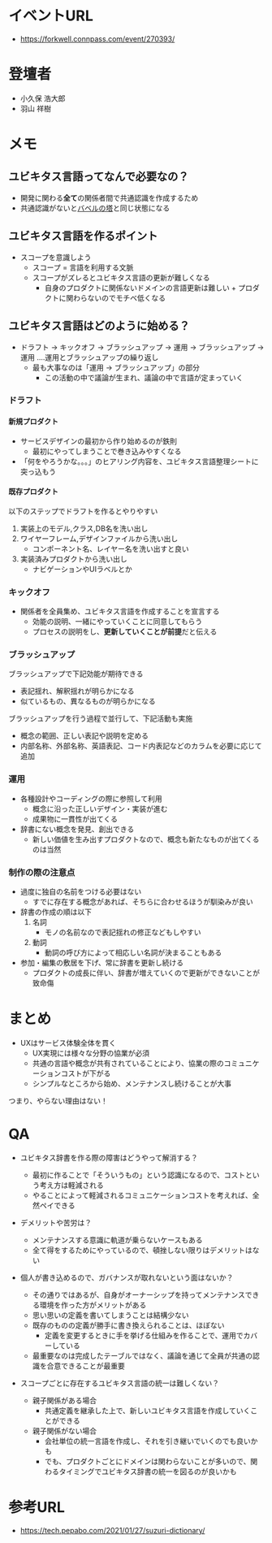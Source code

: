 # イベントURL
- https://forkwell.connpass.com/event/270393/

# 登壇者
- 小久保 浩大郎
- 羽山 祥樹

# メモ
## ユビキタス言語ってなんで必要なの？
  - 開発に関わる**全て**の関係者間で共通認識を作成するため
  - 共通認識がないと[バベルの塔](https://kotobank.jp/word/%E3%83%90%E3%83%99%E3%83%AB%E3%81%AE%E5%A1%94-116156#:~:text=%E3%83%90%E3%83%99%E3%83%AB%E3%81%AE%E5%A1%94%E3%80%90%E3%83%90%E3%83%99%E3%83%AB%E3%81%AE,%E3%82%B3%E3%83%AB%E3%83%87%E3%83%AF%E3%82%A4%E3%81%AB%E3%82%88%E3%81%A3%E3%81%A6%E7%99%BA%E6%8E%98%E3%81%95%E3%82%8C%E3%81%9F%E3%80%82)と同じ状態になる

## ユビキタス言語を作るポイント
- スコープを意識しよう
  - スコープ = 言語を利用する文脈
  - スコープがズレるとユビキタス言語の更新が難しくなる
    - 自身のプロダクトに関係ないドメインの言語更新は難しい + プロダクトに関わらないのでモチベ低くなる

## ユビキタス言語はどのように始める？
- ドラフト → キックオフ → ブラッシュアップ → 運用 → ブラッシュアップ → 運用 ....運用とブラッシュアップの繰り返し
  - 最も大事なのは「運用 → ブラッシュアップ」の部分
    - この活動の中で議論が生まれ、議論の中で言語が定まっていく

### ドラフト

#### 新規プロダクト
- サービスデザインの最初から作り始めるのが鉄則
  - 最初にやってしまうことで巻き込みやすくなる
- 「何をやろうかな。。。」のヒアリング内容を、ユビキタス言語整理シートに突っ込もう

#### 既存プロダクト
以下のステップでドラフトを作るとやりやすい
1. 実装上のモデル,クラス,DB名を洗い出し
2. ワイヤーフレーム,デザインファイルから洗い出し
   - コンポーネント名、レイヤー名を洗い出すと良い
3. 実装済みプロダクトから洗い出し
   - ナビゲーションやUIラベルとか

### キックオフ
- 関係者を全員集め、ユビキタス言語を作成することを宣言する
  - 効能の説明、一緒にやっていくことに同意してもらう
  - プロセスの説明をし、**更新していくことが前提**だと伝える

### ブラッシュアップ
ブラッシュアップで下記効能が期待できる
- 表記揺れ、解釈揺れが明らかになる
- 似ているもの、異なるものが明らかになる

ブラッシュアップを行う過程で並行して、下記活動も実施
- 概念の範囲、正しい表記や説明を定める
- 内部名称、外部名称、英語表記、コード内表記などのカラムを必要に応じて追加

### 運用
- 各種設計やコーディングの際に参照して利用
  - 概念に沿った正しいデザイン・実装が進む
  - 成果物に一貫性が出てくる
- 辞書にない概念を発見、創出できる
  - 新しい価値を生み出すプロダクトなので、概念も新たなものが出てくるのは当然

### 制作の際の注意点
- 過度に独自の名前をつける必要はない
  - すでに存在する概念があれば、そちらに合わせるほうが馴染みが良い
- 辞書の作成の順は以下
  1. 名詞
     - モノの名前なので表記揺れの修正などもしやすい
  2. 動詞
     - 動詞の呼び方によって相応しい名詞が決まることもある
- 参加・編集の敷居を下げ、常に辞書を更新し続ける
  - プロダクトの成長に伴い、辞書が増えていくので更新ができないことが致命傷

# まとめ
- UXはサービス体験全体を貫く
  - UX実現には様々な分野の協業が必須
  - 共通の言語や概念が共有されていることにより、協業の際のコミュニケーションコストが下がる
  - シンプルなところから始め、メンテナンスし続けることが大事

つまり、やらない理由はない！

# QA
- ユビキタス辞書を作る際の障害はどうやって解消する？
  - 最初に作ることで「そういうもの」という認識になるので、コストという考え方は軽減される
  - やることによって軽減されるコミュニケーションコストを考えれば、全然ペイできる

- デメリットや苦労は？
  - メンテナンスする意識に軌道が乗らないケースもある
  - 全て得をするためにやっているので、頓挫しない限りはデメリットはない

- 個人が書き込めるので、ガバナンスが取れないという面はないか？
  - その通りではあるが、自身がオーナーシップを持ってメンテナンスできる環境を作った方がメリットがある
  - 思い思いの定義を書いてしまうことは結構少ない
  - 既存のものの定義が勝手に書き換えられることは、ほぼない
    - 定義を変更するときに手を挙げる仕組みを作ることで、運用でカバーしている
  - 最重要なのは完成したテーブルではなく、議論を通じて全員が共通の認識を合意できることが最重要

- スコープごとに存在するユビキタス言語の統一は難しくない？
  - 親子関係がある場合
    - 共通定義を継承した上で、新しいユビキタス言語を作成していくことができる
  - 親子関係がない場合
    - 会社単位の統一言語を作成し、それを引き継いでいくのでも良いかも
    - でも、プロダクトごとにドメインは関わらないことが多いので、関わるタイミングでユビキタス辞書の統一を図るのが良いかも

# 参考URL
- https://tech.pepabo.com/2021/01/27/suzuri-dictionary/
